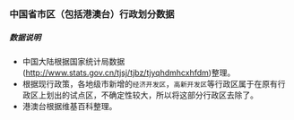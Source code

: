 ### 中国省市区（包括港澳台）行政划分数据
##### 数据说明
- 中国大陆根据国家统计局数据(http://www.stats.gov.cn/tjsj/tjbz/tjyqhdmhcxhfdm)整理。
- 根据现行政策，各地级市新增的`经济开发区`，`高新开发区`等行政区属于在原有行政区上划出的试点区，不确定性较大，所以将这部分行政区去除了。
- 港澳台根据维基百科整理。